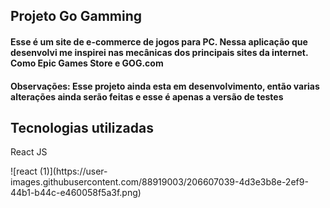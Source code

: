 
<h2>Projeto Go Gamming</h2>

<h4>Esse é um site de e-commerce de jogos para
PC. Nessa aplicação que desenvolvi me inspirei
nas mecânicas dos principais sites da internet. Como 
Epic Games Store e GOG.com</h4>

<h4>Observações: Esse projeto ainda esta em desenvolvimento, então varias 
alterações ainda serão feitas e esse é apenas a versão de testes</h4>


<h2>Tecnologias utilizadas</h2>

<p>React JS</p>![react (1)](https://user-images.githubusercontent.com/88919003/206607039-4d3e3b8e-2ef9-44b1-b44c-e460058f5a3f.png)


